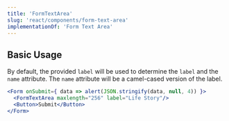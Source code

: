 ```yaml
---
title: 'FormTextArea'
slug: 'react/components/form-text-area'
implementationOf: 'Form Text Area'
---
```


## Basic Usage

By default, the provided `label` will be used to determine the `label` and the `name` attribute.
The `name` attribute will be a camel-cased version of the label.

```jsx
<Form onSubmit={ data => alert(JSON.stringify(data, null, 4)) }>
  <FormTextArea maxlength="256" label="Life Story"/>
  <Button>Submit</Button>
</Form>
```
